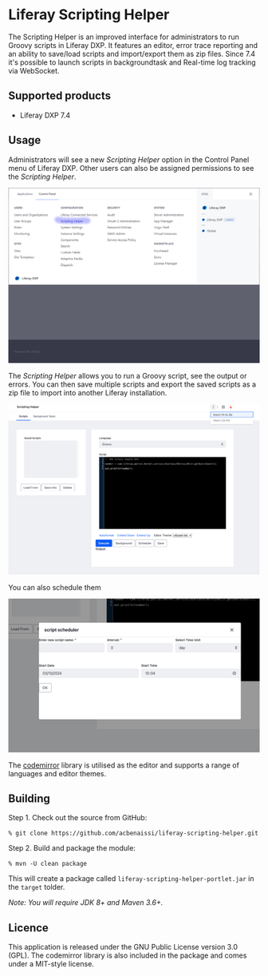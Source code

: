 # Liferay Scripting Helper

The Scripting Helper is an improved interface for administrators to run Groovy scripts in Liferay DXP. It features an editor, error trace reporting and an ability to save/load scripts and import/export them as zip files. Since 7.4 it's possible to launch scripts in backgroundtask and Real-time log tracking via WebSocket.


## Supported products

* Liferay DXP 7.4 

## Usage

Administrators will see a new *Scripting Helper* option in the Control Panel menu of Liferay DXP. Other users can also be assigned permissions to see the *Scripting Helper*.

![Scripting Helper](/docs/images/scripting-helper-7.3-menu.png "Scripting Helper")

The *Scripting Helper* allows you to run a Groovy script, see the output or errors. You can then save multiple scripts and export the saved scripts as a zip file to import into another Liferay installation.

![Scripting Helper](/docs/images/scripting-helper-7.4-portlet.png "Scripting Helper")

You can also schedule them

![Scripting Helper](/docs/images/scripting-helper-7.4-portlet-schedule.png "Scripting Helper")

The [codemirror](http://codemirror.net) library is utilised as the editor and supports a range of languages and editor themes.

## Building

Step 1. Check out the source from GitHub:

    % git clone https://github.com/acbenaissi/liferay-scripting-helper.git

Step 2. Build and package the module:

    % mvn -U clean package

This will create a package called `liferay-scripting-helper-portlet.jar` in the `target` tolder.

*Note: You will require JDK 8+ and Maven 3.6+.*

## Licence

This application is released under the GNU Public License version 3.0 (GPL). The codemirror library is also included in the package and comes under a MIT-style license.



